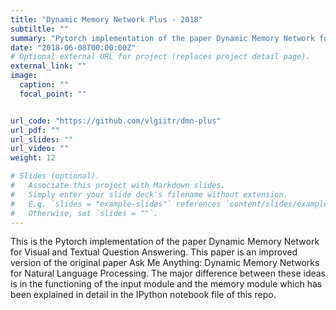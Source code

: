 ```yaml
---
title: "Dynamic Memory Network Plus - 2018"
subtiltle: "" 
summary: "Pytorch implementation of the paper Dynamic Memory Network for Visual and Textual Question Answering"
date: "2018-06-08T00:00:00Z"
# Optional external URL for project (replaces project detail page).
external_link: ""
image:
  caption: ""
  focal_point: ""


url_code: "https://github.com/vlgiitr/dmn-plus"
url_pdf: ""
url_slides: ""
url_video: ""
weight: 12

# Slides (optional).
#   Associate this project with Markdown slides.
#   Simply enter your slide deck's filename without extension.
#   E.g. `slides = "example-slides"` references `content/slides/example-slides.md`.
#   Otherwise, set `slides = ""`.
---
```


This is the Pytorch implementation of the paper Dynamic Memory Network for Visual and Textual Question Answering. This paper is an improved version of the original paper Ask Me Anything: Dynamic Memory Networks for Natural Language Processing. The major difference between these ideas is in the functioning of the input module and the memory module which has been explained in detail in the IPython notebook file of this repo.
